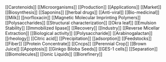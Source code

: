 [[Carotenoids]]
[[Microorganisms]]
[[Production]]
[[Applications]]
[[Market]]
[[Biosynthesis]]
[[Saponins]]
[[herbal drugs]]
[[Anti-viral]]
[[Bio-medicinal]]
[[Milk]]
[[norfloxacin]]
[[Magnetic Molecular Imprinting Polymers]]
[[Polysaccharides]]
[[Structural characterization]]
[[Okra leaf]]
[[Emulsion Stability]]
[[Immobilized lipase]]
[[Recovery]]
[[Industry]]
[[Reverse Micellar Extraction]]
[[Biological activity]]
[[Polysaccharide]]
[[Arabinogalactan]]
[[rheology]]
[[Citric acid]]
[[Precipitation]]
[[adsorption]]
[[Feedstocks]]
[[Fiber]]
[[Protein Concentrate]]
[[Cncps]]
[[Perennial Crop]]
[[Brown Juice]]
[[Apoptosis]]
[[Ginkgo Biloba Seeds]]
[[GES-1 cells]]
[[Separation]]
[[Biomolecules]]
[[Ionic Liquids]]
[[Biorefinery]]
